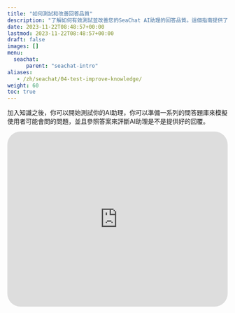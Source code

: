 ```yaml
---
title: "如何測試和改善回答品質"
description: "了解如何有效測試並改善您的SeaChat AI助理的回答品質。這個指南提供了一個詳細的測試方法，包括如何使用問答題庫來模擬真實用戶的問題，並評估AI助理的回答是否達到期望的質量。透過本教學，您將學會如何精細調整知識庫，以確保AI助理能夠提供準確和有用的回應。此外，內嵌的YouTube視頻教程將引導您完成整個測試和改進過程，幫助您提升AI助理的整體表現，增強客戶滿意度。"
date: 2023-11-22T08:48:57+00:00
lastmod: 2023-11-22T08:48:57+00:00
draft: false
images: []
menu:
  seachat:
      parent: "seachat-intro"
aliases:
   - /zh/seachat/04-test-improve-knowledge/
weight: 60
toc: true
---
```


加入知識之後，你可以開始測試你的AI助理，你可以準備一系列的問答題庫來模擬使用者可能會問的問題，並且參照答案來評斷AI助理是不是提供好的回覆。

  <iframe width="100%" height="400" src="https://www.youtube.com/embed/?listType=playlist&list=PL8K7_LTqly449uOg_uBWOPfFyL1fJRjkE&index=17" title="YouTube video player" frameborder="0" allow="accelerometer; autoplay; clipboard-write; encrypted-media; gyroscope; picture-in-picture" allowfullscreen style="border-radius: 30px;"></iframe>
